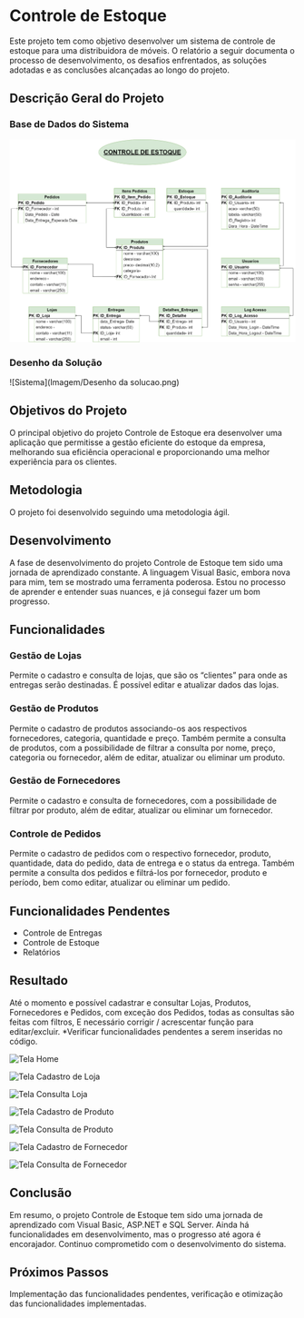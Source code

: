 
# Controle de Estoque

Este projeto tem como objetivo desenvolver um sistema de controle de estoque para uma distribuidora de móveis. O relatório a seguir documenta o processo de desenvolvimento, os desafios enfrentados, as soluções adotadas e as conclusões alcançadas ao longo do projeto.

## Descrição Geral do Projeto

### Base de Dados do Sistema

![Base de Dados](Imagem/DiagramaControleEstoque.png)

### Desenho da Solução

![Sistema](Imagem/Desenho da solucao.png)

## Objetivos do Projeto

O principal objetivo do projeto Controle de Estoque era desenvolver uma aplicação que permitisse a gestão eficiente do estoque da empresa, melhorando sua eficiência operacional e proporcionando uma melhor experiência para os clientes.

## Metodologia

O projeto foi desenvolvido seguindo uma metodologia ágil.

## Desenvolvimento

A fase de desenvolvimento do projeto Controle de Estoque tem sido uma jornada de aprendizado constante. A linguagem Visual Basic, embora nova para mim, tem se mostrado uma ferramenta poderosa. Estou no processo de aprender e entender suas nuances, e já consegui fazer um bom progresso.

## Funcionalidades

### Gestão de Lojas

Permite o cadastro e consulta de lojas, que são os “clientes” para onde as entregas serão destinadas. É possível editar e atualizar dados das lojas.

### Gestão de Produtos

Permite o cadastro de produtos associando-os aos respectivos fornecedores, categoria, quantidade e preço. Também permite a consulta de produtos, com a possibilidade de filtrar a consulta por nome, preço, categoria ou fornecedor, além de editar, atualizar ou eliminar um produto.

### Gestão de Fornecedores

Permite o cadastro e consulta de fornecedores, com a possibilidade de filtrar por produto, além de editar, atualizar ou eliminar um fornecedor.

### Controle de Pedidos

Permite o cadastro de pedidos com o respectivo fornecedor, produto, quantidade, data do pedido, data de entrega e o status da entrega. Também permite a consulta dos pedidos e filtrá-los por fornecedor, produto e período, bem como editar, atualizar ou eliminar um pedido.

## Funcionalidades Pendentes

- Controle de Entregas
- Controle de Estoque
- Relatórios

## Resultado

Até o momento e possível cadastrar e consultar Lojas, Produtos, Fornecedores e Pedidos, com exceção dos Pedidos, todas as consultas são feitas com filtros, E necessário corrigir / acrescentar função para editar/excluir. *Verificar funcionalidades pendentes a serem inseridas no código.

![Tela Home](caminho/para/sua/imagem.jpg)

![Tela Cadastro de Loja](caminho/para/sua/imagem.jpg)

![Tela Consulta Loja](caminho/para/sua/imagem.jpg)

![Tela Cadastro de Produto](caminho/para/sua/imagem.jpg)

![Tela Consulta de Produto](caminho/para/sua/imagem.jpg)

![Tela Cadastro de Fornecedor](caminho/para/sua/imagem.jpg)

![Tela Consulta de Fornecedor](caminho/para/sua/imagem.jpg)

## Conclusão

Em resumo, o projeto Controle de Estoque tem sido uma jornada de aprendizado com Visual Basic, ASP.NET e SQL Server. Ainda há funcionalidades em desenvolvimento, mas o progresso até agora é encorajador. Continuo comprometido com o desenvolvimento do sistema.

## Próximos Passos

Implementação das funcionalidades pendentes, verificação e otimização das funcionalidades implementadas.


